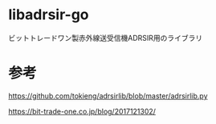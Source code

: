 # libadrsir-go
ビットトレードワン製赤外線送受信機ADRSIR用のライブラリ


# 参考
https://github.com/tokieng/adrsirlib/blob/master/adrsirlib.py

https://bit-trade-one.co.jp/blog/2017121302/
